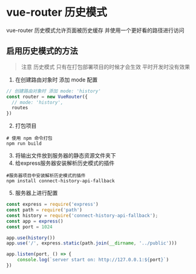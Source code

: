 # vue-router 历史模式
vue-router 历史模式允许页面被历史缓存 并使用一个更好看的路径进行访问

## 启用历史模式的方法
> 注意 历史模式 只有在打包部署项目的时候才会生效 平时开发时没有效果

1. 在创建路由对象时 添加 mode 配置
```js
// 创建路由对象时 添加 mode: 'history'
const router = new VueRouter({
  // mode: 'history',
  routes
})
```

2. 打包项目
```batch
# 使用 npm 命令打包
npm run build
```

3. 将输出文件放到服务器的静态资源文件夹下
4. 给express服务器安装解析历史模式的插件
```batch
#服务器项目中安装解析历史模式的插件
npm install connect-history-api-fallback
```
5. 服务器上进行配置
```js
const express = require('express')
const path = require('path')
const history = require('connect-history-api-fallback');
const app = express()
const port = 1024

app.use(history())
app.use('/', express.static(path.join(__dirname, '../public')))

app.listen(port, () => {
    console.log(`server start on: http://127.0.0.1:${port}`)
})
```
